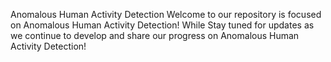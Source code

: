 Anomalous Human Activity Detection
Welcome to our repository is focused on Anomalous Human Activity Detection! While 
Stay tuned for updates as we continue to develop and share our progress on Anomalous Human Activity Detection!
